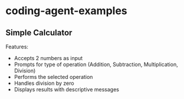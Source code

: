 # coding-agent-examples

## Simple Calculator

Features:
- Accepts 2 numbers as input
- Prompts for type of operation (Addition, Subtraction, Multiplication, Division)
- Performs the selected operation
- Handles division by zero
- Displays results with descriptive messages